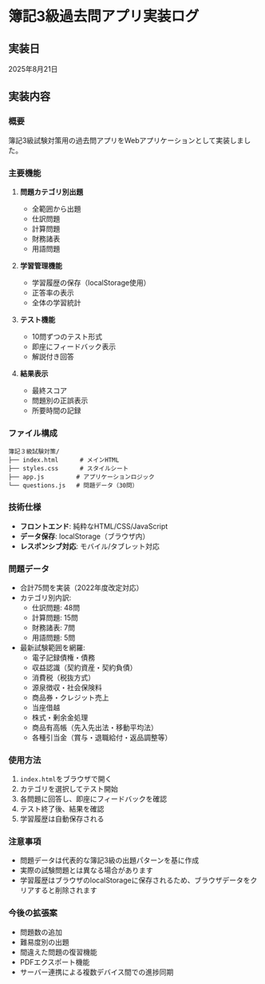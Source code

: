# 簿記3級過去問アプリ実装ログ

## 実装日
2025年8月21日

## 実装内容

### 概要
簿記3級試験対策用の過去問アプリをWebアプリケーションとして実装しました。

### 主要機能
1. **問題カテゴリ別出題**
   - 全範囲から出題
   - 仕訳問題
   - 計算問題
   - 財務諸表
   - 用語問題

2. **学習管理機能**
   - 学習履歴の保存（localStorage使用）
   - 正答率の表示
   - 全体の学習統計

3. **テスト機能**
   - 10問ずつのテスト形式
   - 即座にフィードバック表示
   - 解説付き回答

4. **結果表示**
   - 最終スコア
   - 問題別の正誤表示
   - 所要時間の記録

### ファイル構成
```
簿記３級試験対策/
├── index.html      # メインHTML
├── styles.css      # スタイルシート
├── app.js         # アプリケーションロジック
└── questions.js   # 問題データ（30問）
```

### 技術仕様
- **フロントエンド**: 純粋なHTML/CSS/JavaScript
- **データ保存**: localStorage（ブラウザ内）
- **レスポンシブ対応**: モバイル/タブレット対応

### 問題データ
- 合計75問を実装（2022年度改定対応）
- カテゴリ別内訳:
  - 仕訳問題: 48問
  - 計算問題: 15問
  - 財務諸表: 7問
  - 用語問題: 5問
- 最新試験範囲を網羅:
  - 電子記録債権・債務
  - 収益認識（契約資産・契約負債）
  - 消費税（税抜方式）
  - 源泉徴収・社会保険料
  - 商品券・クレジット売上
  - 当座借越
  - 株式・剰余金処理
  - 商品有高帳（先入先出法・移動平均法）
  - 各種引当金（賞与・退職給付・返品調整等）

### 使用方法
1. `index.html`をブラウザで開く
2. カテゴリを選択してテスト開始
3. 各問題に回答し、即座にフィードバックを確認
4. テスト終了後、結果を確認
5. 学習履歴は自動保存される

### 注意事項
- 問題データは代表的な簿記3級の出題パターンを基に作成
- 実際の試験問題とは異なる場合があります
- 学習履歴はブラウザのlocalStorageに保存されるため、ブラウザデータをクリアすると削除されます

### 今後の拡張案
- 問題数の追加
- 難易度別の出題
- 間違えた問題の復習機能
- PDFエクスポート機能
- サーバー連携による複数デバイス間での進捗同期